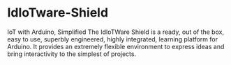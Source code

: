 # IdIoTware-Shield
IoT with Arduino, Simplified
The IdIoTWare Shield is a ready, out of the box, easy to use, superbly engineered, highly integrated, learning platform for Arduino. 
It provides an extremely flexible environment to express ideas and bring interactivity to the simplest of projects.
